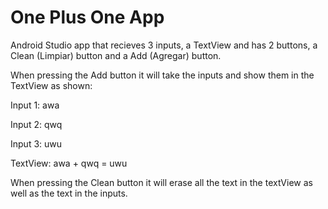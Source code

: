 # One Plus One App
Android Studio app that recieves 3 inputs, a TextView and has 2 buttons, a Clean (Limpiar) button and a Add (Agregar) button. 


When pressing the Add button it will take the inputs and show them in the TextView as shown: 

Input 1: awa

Input 2: qwq

Input 3: uwu

TextView: awa + qwq = uwu


When pressing the Clean button it will erase all the text in the textView as well as the text in the inputs.
